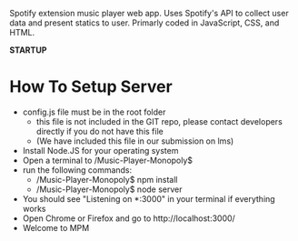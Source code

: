 Spotify extension music player web app. Uses Spotify's API to collect user data and present statics to user. Primarly coded in JavaScript, CSS, and HTML.


**STARTUP**

How To Setup Server
===========================================
- config.js file must be in the root folder
    - this file is not included in the GIT repo, please contact developers directly if you do not have this file
    - (We have included this file in our submission on lms)
- Install Node.JS for your operating system
- Open a terminal to /Music-Player-Monopoly$
- run the following commands:
    - /Music-Player-Monopoly$ npm install
    - /Music-Player-Monopoly$ node server
- You should see "Listening on *:3000" in your terminal if everything works
- Open Chrome or Firefox and go to http://localhost:3000/ 
- Welcome to MPM
